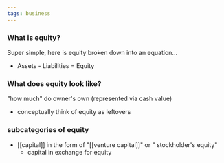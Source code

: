```yaml
---
tags: business
---
```

### What is equity?
Super simple, here is equity broken down into an equation...
- Assets - Liabilities = Equity

### What does equity look like?
"how much" do owner's own (represented via cash value)
- conceptually think of equity as leftovers

### subcategories of equity
- [[capital]] in the form of "[[venture capital]]" or " stockholder's equity"
	- capital in exchange for equity